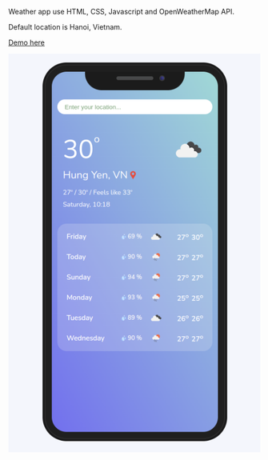 Weather app use HTML, CSS, Javascript and OpenWeatherMap API.

Default location is Hanoi, Vietnam.

<a href="https://bactruongvan17.github.io/weather-app/" target="_blank">Demo here</a>

![Simple Todo App](./images/weather-app.png)